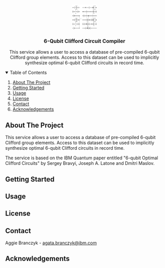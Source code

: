 <!-- PROJECT LOGO -->
<br />
<p align="center">
  <a href="https://github.ibm.com/IBM-Q-Software/6-qubit-clifford-circuit-optimizer">
    <img src="docs/images/logo.png" alt="Logo" width="80" height="80">
  </a>

  <h3 align="center">6-Qubit Clifford Circuit Compiler</h3>

  <p align="center">
    This service allows a user to access a database of pre-compiled 6-qubit Clifford group elements. Access to this dataset can be used to implicitly synthesize optimal 6-qubit Clifford circuits in record time. 
  </p>
</p>



<!-- TABLE OF CONTENTS -->
<details open="open">
  <summary>Table of Contents</summary>
  <ol>
    <li>
      <a href="#about-the-project">About The Project</a>
    </li>
    <li>
      <a href="#getting-started">Getting Started</a>
    </li>
    <li><a href="#usage">Usage</a></li>
    <li><a href="#license">License</a></li>
    <li><a href="#contact">Contact</a></li>
    <li><a href="#acknowledgements">Acknowledgements</a></li>
  </ol>
</details>

<!-- ABOUT THE PROJECT -->
## About The Project

This service allows a user to access a database of pre-compiled 6-qubit Clifford group elements. Access to this dataset can be used to implicitly synthesize optimal 6-qubit Clifford circuits in record time. 

The service is based on the IBM Quantum paper entitled "6-qubit Optimal Clifford Circuits" by Sergey Bravyi, Joseph A. Latone and Dmitri Maslov.

<!-- GETTING STARTED -->
## Getting Started

<!-- USAGE EXAMPLES -->
## Usage

<!-- LICENSE -->
## License

<!-- CONTACT -->
## Contact

Aggie Branczyk - agata.branczyk@ibm.com

<!-- ACKNOWLEDGEMENTS -->
## Acknowledgements

